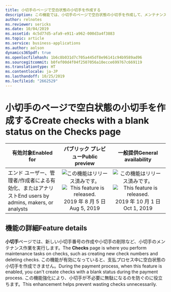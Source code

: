 ```yaml
---
title: 小切手のページで空白状態の小切手を作成する
description: この機能では、小切手のページで空白状態の小切手を作成して、メンテナンス作業をより効率よく実行し、小切手が無駄になるのを防ぐことができます。
author: relnotes
ms.reviewer: sericks
ms.date: 10/04/2019
ms.assetid: 4c5d77d5-afa9-e911-a962-000d3a4f3883
ms.topic: article
ms.service: business-applications
ms.author: aolson
dynamics365pdf: true
ms.openlocfilehash: 1b6c8b031d7c705a445df8e96141c94b9589ad96
ms.sourcegitcommit: b0fef00d4f04f2507056a10ecce699767c669119
ms.translationtype: HT
ms.contentlocale: ja-JP
ms.lasthandoff: 10/25/2019
ms.locfileid: "2662529"
---
```

# <a name="create-checks-with-a-blank-status-on-the-checks-page"></a><span data-ttu-id="1b2c4-103">小切手のページで空白状態の小切手を作成する</span><span class="sxs-lookup"><span data-stu-id="1b2c4-103">Create checks with a blank status on the Checks page</span></span>


| <span data-ttu-id="1b2c4-104">有効対象</span><span class="sxs-lookup"><span data-stu-id="1b2c4-104">Enabled for</span></span>    |  <span data-ttu-id="1b2c4-105">パブリック プレビュー</span><span class="sxs-lookup"><span data-stu-id="1b2c4-105">Public preview</span></span> | <span data-ttu-id="1b2c4-106">一般提供</span><span class="sxs-lookup"><span data-stu-id="1b2c4-106">General availability</span></span> | 
| ---------- | :----------: |:----------: |
|<span data-ttu-id="1b2c4-107">エンド ユーザー、管理者/作成者による有効化、またはアナリスト</span><span class="sxs-lookup"><span data-stu-id="1b2c4-107">End users by admins, makers, or analysts</span></span>|<span data-ttu-id="1b2c4-108">![この機能はリリース済みです。](/dynamics365-release-plan/media/green-checkmark.png "この機能はリリース済みです。")</span><span class="sxs-lookup"><span data-stu-id="1b2c4-108">![This feature is released.](/dynamics365-release-plan/media/green-checkmark.png "This feature is released.")</span></span> <span data-ttu-id="1b2c4-109">2019 年 8 月 5 日</span><span class="sxs-lookup"><span data-stu-id="1b2c4-109">Aug 5, 2019</span></span>| <span data-ttu-id="1b2c4-110">![この機能はリリース済みです。](/dynamics365-release-plan/media/green-checkmark.png "この機能はリリース済みです。")</span><span class="sxs-lookup"><span data-stu-id="1b2c4-110">![This feature is released.](/dynamics365-release-plan/media/green-checkmark.png "This feature is released.")</span></span> <span data-ttu-id="1b2c4-111">2019 年 10 月 1 日</span><span class="sxs-lookup"><span data-stu-id="1b2c4-111">Oct 1, 2019</span></span>|






## <a name="feature-details"></a><span data-ttu-id="1b2c4-112">機能の詳細</span><span class="sxs-lookup"><span data-stu-id="1b2c4-112">Feature details</span></span>
<!--feature detail start -->
<span data-ttu-id="1b2c4-113">**小切手**ページでは、新しい小切手番号の作成や小切手の削除など、小切手のメンテナンス作業を実行します。</span><span class="sxs-lookup"><span data-stu-id="1b2c4-113">The **Checks** page is where you perform maintenance tasks on checks, such as creating new check numbers and deleting checks.</span></span> <span data-ttu-id="1b2c4-114">この機能が有効になっていると、支払プロセス中に空白状態の小切手を作成できません。</span><span class="sxs-lookup"><span data-stu-id="1b2c4-114">During the payment process, when this feature is enabled, you can't create checks with a blank status during the payment process.</span></span> <span data-ttu-id="1b2c4-115">この機能強化により、小切手が不必要に無駄になるのを防ぐのに役立ちます。</span><span class="sxs-lookup"><span data-stu-id="1b2c4-115">This enhancement helps prevent wasting checks unnecessarily.</span></span>
<!--feature detail end -->




